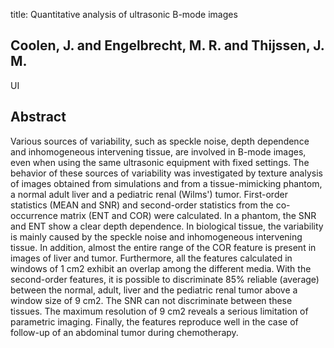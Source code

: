 title: Quantitative analysis of ultrasonic B-mode images

## Coolen, J. and Engelbrecht, M. R. and Thijssen, J. M.
UI


## Abstract
Various sources of variability, such as speckle noise, depth dependence and inhomogeneous intervening tissue, are involved in B-mode images, even when using the same ultrasonic equipment with fixed settings. The behavior of these sources of variability was investigated by texture analysis of images obtained from simulations and from a tissue-mimicking phantom, a normal adult liver and a pediatric renal (Wilms') tumor. First-order statistics (MEAN and SNR) and second-order statistics from the co-occurrence matrix (ENT and COR) were calculated. In a phantom, the SNR and ENT show a clear depth dependence. In biological tissue, the variability is mainly caused by the speckle noise and inhomogeneous intervening tissue. In addition, almost the entire range of the COR feature is present in images of liver and tumor. Furthermore, all the features calculated in windows of 1 cm2 exhibit an overlap among the different media. With the second-order features, it is possible to discriminate 85% reliable (average) between the normal, adult, liver and the pediatric renal tumor above a window size of 9 cm2. The SNR can not discriminate between these tissues. The maximum resolution of 9 cm2 reveals a serious limitation of parametric imaging. Finally, the features reproduce well in the case of follow-up of an abdominal tumor during chemotherapy.

